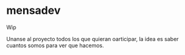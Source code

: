 # mensadev
Wip

Unanse al proyecto todos los que quieran oarticipar, la idea es saber cuantos somos para ver que hacemos.
